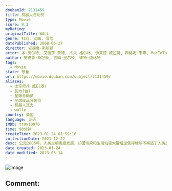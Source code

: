 ```yaml
---
doubanId: 2131459
title: 机器人总动员
type: Movie
score: 9.3
myRating: 
originalTitle: WALL
genre: 科幻, 动画, 冒险
datePublished: 2008-06-27
director: 安德鲁·斯坦顿
actor: 本·贝尔特, 艾丽莎·奈特, 杰夫·格尔林, 佛莱德·威拉特, 西格妮·韦弗, MacInTalk, 约翰·拉岑贝格, 凯茜·纳基麦, 泰迪·牛顿, 鲍伯·伯根, 洛丽·理查德森, 吉姆·瓦德, 彼特·道格特, 安德鲁·斯坦顿, 杰夫·皮金, 约翰·齐甘, 米凯·麦高万, 雪莉·琳恩, 克莱特·惠特克, 唐纳德·富利洛夫, 罗里·艾伦, 杰斯·哈梅尔, 拉瑞恩·纽曼, 扬·拉布森, 保罗·伊丁, 特蕾莎·甘泽尔, 安格斯·麦克莱恩, 草刈正雄, 赵增熹, 加勒特·帕尔默
author: 安德鲁·斯坦顿, 吉姆·里尔顿, 彼特·道格特
tags:
  - Movie
state: 想看
url: https://movie.douban.com/subject/2131459/
aliases:
  - 太空奇兵·威E(港)
  - 瓦力(台)
  - 星际总动员
  - 地球废品分装员
  - 机器人瓦力
  - walle
country: 美国
language: 英语
IMDb: tt0910970
time: 98分钟
createTime: 2023-01-24 01:59:16
collectionDate: 2021-12-22
desc: 公元2805年，人类文明高度发展，却因污染和生活垃圾大量增加使得地球不再适于人类居住。地球人被迫乘坐飞船离开故乡，进行一次漫长无边的宇宙之旅。临行前他们委托Buynlarge的公司对地球垃圾进行清理，...
date created: 2023-01-24
date modified: 2023-03-14
---
```


![image](p1461851991.jpg)

Comment:
---
